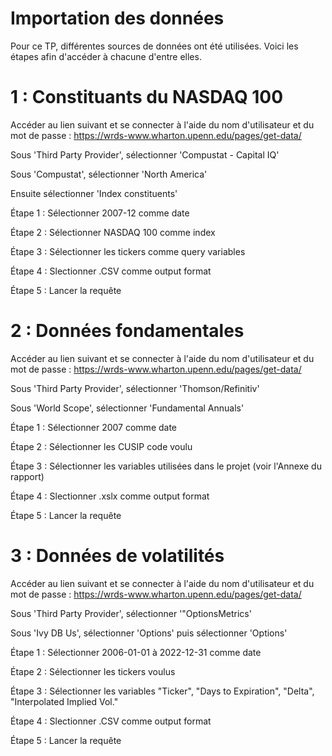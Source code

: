 
# Importation des données

Pour ce TP, différentes sources de données ont été utilisées. Voici les
étapes afin d'accéder à chacune d'entre elles.

# 1 : Constituants du NASDAQ 100

Accéder au lien suivant et se connecter à l'aide du nom d'utilisateur et
du mot de passe : <https://wrds-www.wharton.upenn.edu/pages/get-data/>

Sous 'Third Party Provider', sélectionner 'Compustat - Capital IQ'

Sous 'Compustat', sélectionner 'North America'

Ensuite sélectionner 'Index constituents'

Étape 1 : Sélectionner 2007-12 comme date

Étape 2 : Sélectionner NASDAQ 100 comme index

Étape 3 : Sélectionner les tickers comme query variables

Étape 4 : Slectionner .CSV comme output format

Étape 5 : Lancer la requête

# 2 : Données fondamentales

Accéder au lien suivant et se connecter à l'aide du nom d'utilisateur et
du mot de passe : <https://wrds-www.wharton.upenn.edu/pages/get-data/>

Sous 'Third Party Provider', sélectionner 'Thomson/Refinitiv'

Sous 'World Scope', sélectionner 'Fundamental Annuals'

Étape 1 : Sélectionner 2007 comme date

Étape 2 : Sélectionner les CUSIP code voulu

Étape 3 : Sélectionner les variables utilisées dans le projet (voir
l'Annexe du rapport)

Étape 4 : Slectionner .xslx comme output format

Étape 5 : Lancer la requête

# 3 : Données de volatilités

Accéder au lien suivant et se connecter à l'aide du nom d'utilisateur et
du mot de passe : <https://wrds-www.wharton.upenn.edu/pages/get-data/>

Sous 'Third Party Provider', sélectionner '"OptionsMetrics'

Sous 'Ivy DB Us', sélectionner 'Options' puis sélectionner 'Options'

Étape 1 : Sélectionner 2006-01-01 à 2022-12-31 comme date

Étape 2 : Sélectionner les tickers voulus

Étape 3 : Sélectionner les variables "Ticker", "Days to Expiration",
"Delta", "Interpolated Implied Vol."

Étape 4 : Slectionner .CSV comme output format

Étape 5 : Lancer la requête
